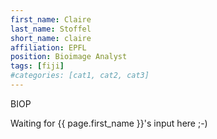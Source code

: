 ```yaml
---
first_name: Claire
last_name: Stoffel
short_name: claire
affiliation: EPFL
position: Bioimage Analyst
tags: [fiji]
#categories: [cat1, cat2, cat3]
---
```

BIOP

Waiting for {{ page.first_name }}'s input here ;-)
